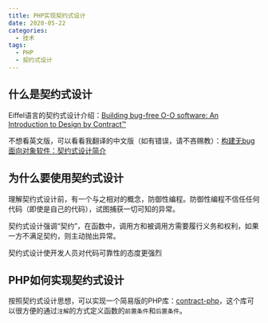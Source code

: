 ```yaml
---
title: PHP实现契约式设计
date: 2020-05-22
categories:
  - 技术
tags: 
  - PHP 
  - 契约式设计
---
```


## 什么是契约式设计

Eiffel语言的契约式设计介绍：[Building bug-free O-O software: An Introduction to Design by Contract™](https://www.eiffel.com/values/design-by-contract/introduction/)

不想看英文版，可以看看我翻译的中文版（如有错误，请不吝赐教）：[构建无bug面向对象软件：契约式设计简介](https://funsoul.gitbook.io/notebook/she-ji-mo-shi/yi-gou-jian-wu-bug-mian-xiang-dui-xiang-ruan-jian-qi-yue-shi-she-ji-jian-jie)

## 为什么要使用契约式设计

理解契约式设计前，有一个与之相对的概念，防御性编程。防御性编程不信任任何代码（即使是自己的代码），试图捕获一切可知的异常。

契约式设计强调“契约”，在函数中，调用方和被调用方需要履行义务和权利，如果一方不满足契约，则主动抛出异常。

契约式设计使开发人员对代码可靠性的态度更强烈

## PHP如何实现契约式设计

按照契约式设计思想，可以实现一个简易版的PHP库：[contract-php](https://github.com/funsoul/contract-php)，这个库可以很方便的通过``注解``的方式定义函数的``前置条件``和``后置条件``。